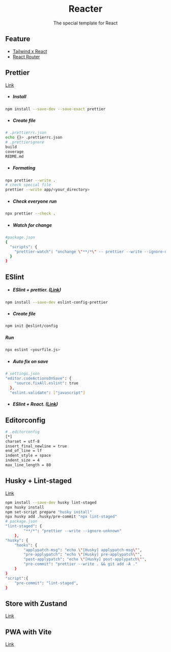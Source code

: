 <div align="center">
    <h1>Reacter</h1>
    <p>The special template for React</p>
</div>

## Feature
* [Tailwind x React](https://tailwindcss.com/docs/guides/create-react-app)
* [React Router](https://reactrouter.com/docs/en/v6/getting-started/installation)

## Prettier

[Link](https://prettier.io/docs/en/configuration.html)

-   ##### Install

```bash
npm install --save-dev --save-exact prettier
```

-   ##### Create file

```bash
# .prettierrc.json
echo {}> .prettierrc.json
# .prettierignore
build
coverage
REDME.md
```

-   ##### Formating

```bash
npx prettier --write .
# check special file
prettier --write app/<your_directory>
```

-   ##### Check everyone run

```bash
npx prettier --check .
```

-   ##### Watch for change

```bash
#package.json
{
  "scripts": {
    "prettier-watch": "onchange \"**/*\" -- prettier --write --ignore-unknown {{changed}}"
  }
}
```

## ESlint

-   ##### ESlint + prettier. ([Link](https://github.com/prettier/eslint-config-prettier#installation))

```bash
npm install --save-dev eslint-config-prettier
```

-   ##### Create file

```bash
npm init @eslint/config
```

##### Run

```bash
npx eslint <yourfile.js>
```

- ##### Auto fix on save
```bash
# settings.json
"editor.codeActionsOnSave": {
    "source.fixAll.eslint": true
  },
  "eslint.validate": ["javascript"]
```

-   ##### ESlint + React. ([Link](https://github.com/jsx-eslint/eslint-plugin-react))

## Editorconfig

```bash
# .editorconfig
[*]
charset = utf-8
insert_final_newline = true
end_of_line = lf
indent_style = space
indent_size = 4
max_line_length = 80
```

## Husky + Lint-staged

[Link](https://github.com/typicode/husky/issues/949#issuecomment-823807906)

```bash
npm install --save-dev husky lint-staged
npx husky install
npm set-script prepare "husky install"
npx husky add .husky/pre-commit "npx lint-staged"
# package.json
"lint-staged": {
        "**/*": "prettier --write --ignore-unknown"
    },
"husky": {
    "hooks": {
        "applypatch-msg": "echo \"[Husky] applypatch-msg\"",
        "pre-applypatch": "echo \"[Husky] pre-applypatch\"",
        "post-applypatch": "echo \"[Husky] post-applypatch\"",
        "pre-commit": "prettier --write . && git add -A ."
    }
}
"script":{
    "pre-commit": "lint-staged",
}
```


## Store with Zustand
[Link](https://github.com/pmndrs/zustand)

## PWA with Vite
[Link](https://vite-plugin-pwa.netlify.app/guide/#installation)
